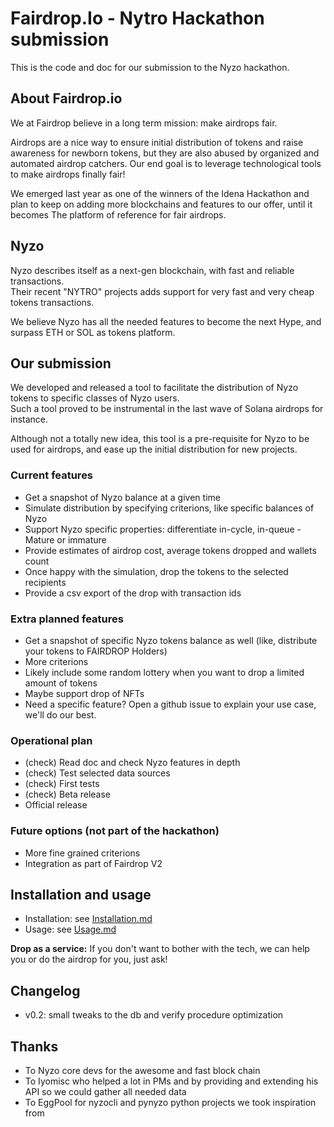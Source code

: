 # Fairdrop.Io - Nytro Hackathon submission

This is the code and doc for our submission to the Nyzo hackathon.

## About Fairdrop.io

We at Fairdrop believe in a long term mission: make airdrops fair.

Airdrops are a nice way to ensure initial distribution of tokens and raise awareness for newborn tokens, but they are also abused by organized and automated airdrop catchers. Our end goal is to leverage technological tools to make airdrops finally fair!

We emerged last year as one of the winners of the Idena Hackathon and plan to keep on adding more blockchains and features to our offer, until it becomes The platform of reference for fair airdrops.

## Nyzo

Nyzo describes itself as a next-gen blockchain, with fast and reliable transactions.  
Their recent "NYTRO" projects adds support for very fast and very cheap tokens transactions.

We believe Nyzo has all the needed features to become the next Hype, and surpass ETH or SOL as tokens platform.

## Our submission

We developed and released a tool to facilitate the distribution of Nyzo tokens to specific classes of Nyzo users.  
Such a tool proved to be instrumental in the last wave of Solana airdrops for instance.

Although not a totally new idea, this tool is a pre-requisite for Nyzo to be used for airdrops, and ease up the initial distribution for new projects.
 
### Current features

- Get a snapshot of Nyzo balance at a given time
- Simulate distribution by specifying criterions, like specific balances of Nyzo
- Support Nyzo specific properties: differentiate in-cycle, in-queue - Mature or immature
- Provide estimates of airdrop cost, average tokens dropped and wallets count
- Once happy with the simulation, drop the tokens to the selected recipients
- Provide a csv export of the drop with transaction ids

### Extra planned features 

- Get a snapshot of specific Nyzo tokens balance as well (like, distribute your tokens to FAIRDROP Holders)
- More criterions
- Likely include some random lottery when you want to drop a limited amount of tokens
- Maybe support drop of NFTs
- Need a specific feature? Open a github issue to explain your use case, we'll do our best.

### Operational plan

- (check) Read doc and check Nyzo features in depth
- (check) Test selected data sources
- (check) First tests
- (check) Beta release
- Official release

### Future options (not part of the hackathon)

- More fine grained criterions
- Integration as part of Fairdrop V2


## Installation and usage

- Installation: see [Installation.md](Installation.md)
- Usage: see [Usage.md](Usage.md)

**Drop as a service:** If you don't want to bother with the tech, we can help you or do the airdrop for you, just ask!

## Changelog

- v0.2: small tweaks to the db and verify procedure optimization

## Thanks

- To Nyzo core devs for the awesome and fast block chain
- To Iyomisc who helped a lot in PMs and by providing and extending his API so we could gather all needed data
- To EggPool for nyzocli and pynyzo python projects we took inspiration from
